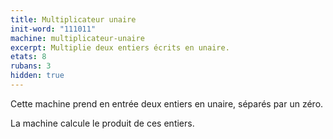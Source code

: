```yaml
---
title: Multiplicateur unaire
init-word: "111011"
machine: multiplicateur-unaire
excerpt: Multiplie deux entiers écrits en unaire.
etats: 8
rubans: 3
hidden: true
---
```

Cette machine prend en entrée deux entiers en unaire, séparés par un zéro.

La machine calcule le produit de ces entiers. 

